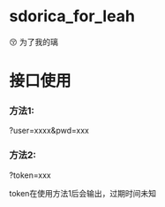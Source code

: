 # sdorica_for_leah
:kissing_closed_eyes: 为了我的璃

# 接口使用
### 方法1:  
?user=xxxx&pwd=xxx

### 方法2:  
?token=xxx

token在使用方法1后会输出，过期时间未知